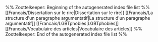 %% Zoottelkeeper: Beginning of the autogenerated index file list  %%
 [[Francais/Dissertation sur le rire|Dissertation sur le rire]]
 [[Francais/La structure d'un paragraphe argumentatif|La structure d'un paragraphe argumentatif]]
 [[Francais/LGBTphobies|LGBTphobies]]
 [[Francais/Vocabulaire des articles|Vocabulaire des articles]]
%% Zoottelkeeper: End of the autogenerated index file list  %%
